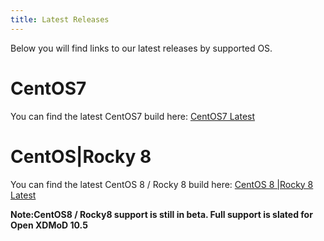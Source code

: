 ```yaml
---
title: Latest Releases
---
```


Below you will find links to our latest releases by supported OS.

# CentOS7
You can find the latest CentOS7 build here: [CentOS7 Latest](https://github.com/ubccr/xdmod/releases/latest)

# CentOS|Rocky 8
You can find the latest CentOS 8 / Rocky 8 build here: [CentOS 8 |Rocky 8 Latest](https://github.com/ubccr/xdmod/releases/tag/v10.0.0-beta5-el8)

**Note:CentOS8 / Rocky8 support is still in beta. Full support is slated for Open XDMoD 10.5**
